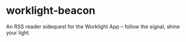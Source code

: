 # worklight-beacon
An RSS reader sidequest for the Worklight App – follow the signal, shine your light.
